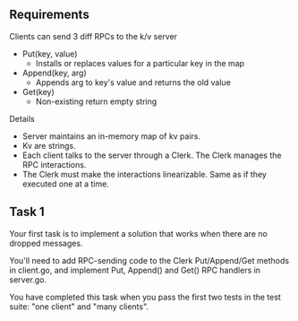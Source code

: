 
## Requirements

Clients can send 3 diff RPCs to the k/v server 
- Put(key, value)
    - Installs or replaces values for a particular key in the map
- Append(key, arg)
    - Appends arg to key's value and returns the old value
- Get(key)
    - Non-existing return empty string

Details
- Server maintains an in-memory map of kv pairs.
- Kv are strings. 
- Each client talks to the server through a Clerk. The Clerk manages the RPC interactions.
- The Clerk must make the interactions linearizable. Same as if they executed one at a time. 


## Task 1

Your first task is to implement a solution that works when there are no dropped messages.

You'll need to add RPC-sending code to the Clerk Put/Append/Get methods in client.go, and implement Put, Append() and Get() RPC handlers in server.go.

You have completed this task when you pass the first two tests in the test suite: "one client" and "many clients".


